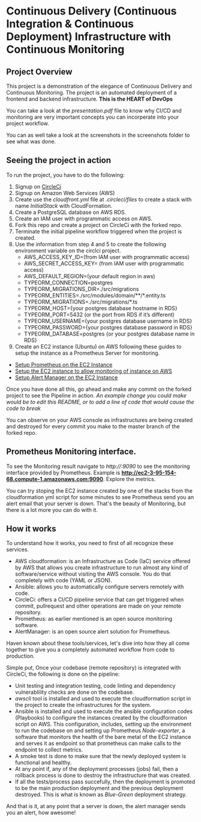 # Continuous Delivery (Continuous Integration & Continuous Deployment) Infrastructure with Continuous Monitoring

## Project Overview

This project is a demonstration of the elegance of Continuous Delivery and Continuous Monitoring. The project is an automated deployment of a frontend and backend infrastructure.
**This is the HEART of DevOps**

You can take a look at the *presentation.pdf* file to know why CI/CD and monitoring are very important concepts you can incorperate into your project workflow.

You can as well take a look at the screenshots in the screenshots folder to see what was done.

## Seeing the project in action

To run the project, you have to do the following:
1. Signup on [CircleCi](https://circleci.com)
2. Signup on Amazon Web Services (AWS)
3. Create use the *cloudfront.yml* file at *.circleci/files* to create a stack with name *InitialStack* with CloudFormation.
4. Create a PostgreSQL database on AWS RDS.
5. Create an IAM user with programmatic access on AWS.
7. Fork this repo and create a project on CircleCi with the forked repo.
8. Terminate the initial pipeline workflow triggered when the project is created.
9. Use the information from step 4 and 5 to create the following environment variable on the circlci project.
   * AWS_ACCESS_KEY_ID=(from IAM user with programmatic access)
   * AWS_SECRET_ACCESS_KEY= (from IAM user with programmatic access)
   * AWS_DEFAULT_REGION=(your default region in aws)
   * TYPEORM_CONNECTION=postgres
   * TYPEORM_MIGRATIONS_DIR=./src/migrations
   * TYPEORM_ENTITIES=./src/modules/domain/**/*.entity.ts
   * TYPEORM_MIGRATIONS=./src/migrations/*.ts
   * TYPEORM_HOST={your postgres database hostname in RDS}
   * TYPEORM_PORT=5432 (or the port from RDS if it’s different)
   * TYPEORM_USERNAME={your postgres database username in RDS}
   * TYPEORM_PASSWORD={your postgres database password in RDS}
   * TYPEORM_DATABASE=postgres {or your postgres database name in RDS}
10. Create an EC2 instance (Ubuntu) on AWS following these guides to setup the instance as a Prometheus Server for monitoring.
   * [Setup Prometheus on the EC2 Instance](https://codewizardly.com/prometheus-on-aws-ec2-part1/)
   * [Setup the EC2 instance to allow monitoring of instance on AWS](https://codewizardly.com/prometheus-on-aws-ec2-part3/)
   * [Setup Alert Manager on the EC2 Instance](https://codewizardly.com/prometheus-on-aws-ec2-part4/)

Once you have done all this, go ahead and make any commit on the forked project to see the Pipeline in action.
*An example change you could make would be to edit this README, or to add a line of code that would cause the code to break*

You can observe on your AWS console as infrastructures are being created and destroyed for every commit you make to the master branch of the forked repo.

## Prometheus Monitoring interface.
To see the Monitoring result navigate to *http://<EC2 Instance Public IP or Public DNS Name>:9090* to see the monitoring interface provided by Prometheus. Example is **http://ec2-3-95-154-68.compute-1.amazonaws.com:9090**.
Explore the metrics.

You can try stoping the EC2 instance created by one of the stacks from the cloudformation yml script for some minutes to see Prometheus send you an alert email that your server is down. That's the beauty of Monitoring, but there is a lot more you can do with it.

## How it works
To understand how it works, you need to first of all recognize these services.
* AWS cloudformation: is an Infrastructure as Code (IaC) service offered by AWS that allows you create infrastructure to run almost any kind of software/service without visiting the AWS console. You do that completely with code (YAML or JSON).
* Ansible: allows you to automatically configure servers remotely with code.
* CircleCi: offers a CI/CD pipeline service that can get triggered when commit, pullrequest and other operations are made on your remote repository.
* Prometheus: as earlier mentioned is an open source monitoring software.
* AlertManager: is an open source alert solution for Prometheus.

Haven known about these tools/services, let's dive into how they all come together to give you a completely automated workflow from code to production.

Simple put, Once your codebase (remote repository) is integrated with CircleCi, the following is done on the pipeline:
* Unit testing and integration testing, code linting and dependency vulnerablility checks are done on the codebase.
* *awscli* tool is installed and used to execute the cloudformation script in the project to create the infrastructures for the system.
* Ansible is installed and used to execute the ansible configuration codes (Playbooks) to configure the instances created by the cloudformation script on AWS. This configuration, includes, setting up the environment to run the codebase on and setting up Prometheus *Node-exporter*, a software that monitors the health of the bare metal of the EC2 instance and serves it as endpoint so that prometheus can make calls to the endpoint to collect metrics.
* A smoke test is done to make sure that the newly deployed system is functional and healthy.
* At any point if, any of the deployment processes (jobs) fail, then a rollback process is done to destroy the infrastructure that was created.
* If all the tests/process pass succefully, then the deployment is promoted to be the main production deployment and the previous deployment destroyed. This is what is known as *Blue-Green* deployment strategy.

And that is it, at any point that a server is down, the alert manager sends you an alert, how awesome!
